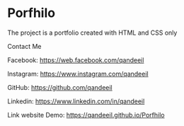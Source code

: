 # Porfhilo
The project is a portfolio created with HTML and CSS only

Contact Me

Facebook: https://web.facebook.com/qandeeil

Instagram: https://www.instagram.com/qandeeil

GitHub: https://github.com/qandeeil

Linkedin: https://www.linkedin.com/in/qandeeil

Link website Demo:
https://qandeeil.github.io/Porfhilo
